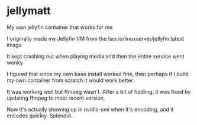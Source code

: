# jellymatt
My own jellyfin container that works for me

I originally made my Jellyfin VM from the lscr.io/linuxserver/jellyfin:latest image

It kept crashing out when playing media and then the entire service went wonky

I figured that since my own base install worked fine, then perhaps if I build my own container from scratch it would work better. 

It was working well but ffmpeg wasn't. After a bit of fiddling, it was fixed by updating ffmpeg to most recent version.

Now it's actually showing up in nvidia-smi when it's encoding, and it encodes quickly. Splendid. 
